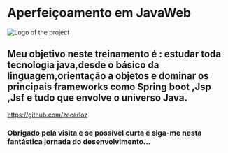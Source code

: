 # Aperfeiçoamento em JavaWeb
![Logo of the project](https://icon-library.com/images/java-icon-image/java-icon-image-12.jpg)

## Meu objetivo neste treinamento é : estudar toda tecnologia java,desde o básico da linguagem,orientação a objetos e dominar os principais frameworks como Spring boot ,Jsp ,Jsf e tudo que envolve o universo Java.
https://github.com/zecarloz
### Obrigado pela visita e se possível curta e siga-me nesta fantástica jornada do desenvolvimento...
